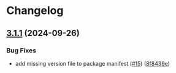 # Changelog

## [3.1.1](https://github.com/beam-community/scrivener_headers/compare/v3.1.0...v3.1.1) (2024-09-26)


### Bug Fixes

* add missing version file to package manifest ([#15](https://github.com/beam-community/scrivener_headers/issues/15)) ([8f8439e](https://github.com/beam-community/scrivener_headers/commit/8f8439e6cbdef169963fa02b21191b0d0fe5949d))
